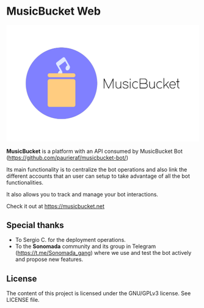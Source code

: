 # MusicBucket Web

![musicbucket](https://github.com/musicbucket/musicbucket/blob/main/images/logos/musicbucket_bot_letter_logo.png?raw=True)

**MusicBucket** is a platform with an API consumed by MusicBucket Bot (https://github.com/paurieraf/musicbucket-bot/)

Its main functionality is to centralize the bot operations and also link the different accounts that an user
can setup to take advantage of all the bot functionalities.

It also allows you to track and manage your bot interactions. 

Check it out at https://musicbucket.net

## Special thanks

- To Sergio C. for the deployment operations.
- To the **Sonomada** community and its group in Telegram (https://t.me/Sonomada_gang) where we use and test the bot actively and propose new features.

## License

The content of this project is licensed under the GNU/GPLv3 license. See
LICENSE file.
